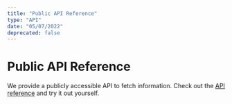 ```yaml
---
title: "Public API Reference"
type: "API"
date: "05/07/2022"
deprecated: false
---
```


# Public API Reference

We provide a publicly accessible API to fetch information.
Check out the [API reference](https://api.faithfulpack.net/docs/) and try it out yourself.
